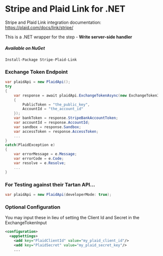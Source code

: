 # Stripe and Plaid Link for .NET

Stripe and Plaid Link integration documentation:
https://plaid.com/docs/link/stripe/

This is a .NET wrapper for the step - <b>Write server-side handler</b>

<h5>Available on NuGet</h5>

```
Install-Package Stripe-Plaid-Link
```

<h3>Exchange Token Endpoint</h3>

```csharp
var plaidApi = new PlaidApi();
try
{
    var response = await plaidApi.ExchangeTokenAsync(new ExchangeTokenInput
    {
        PublicToken = "the_public_key",
        AccountId = "the_account_id"
    });
    var bankToken = response.StripeBankAccountToken;
    var accountId = response.AccountId;
    var sandbox = response.Sandbox;
    var accessToken = response.AccessToken;
    ...    
}
catch(PlaidException e)
{
    var errorMessage = e.Message;
    var errorCode = e.Code;
    var resolve = e.Resolve;
    ...
}
```

<h3>For Testing against their Tartan API...</h3>

```csharp
var plaidApi = new PlaidApi(developerMode: true);
```

<h3>Optional Configuration</h3>
You may input these in lieu of setting the Client Id and Secret in the ExchangeTokenInput

```xml
<configuration>
  <appSettings>
    <add key="PlaidClientId" value="my_plaid_client_id"/>
    <add key="PlaidSecret" value="my_plaid_secret_key"/>
    ...
```
